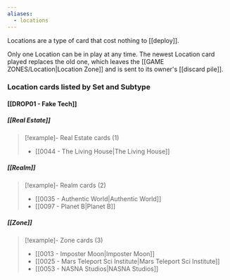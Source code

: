 ```yaml
---
aliases:
  - locations
---
```

Locations are a type of card that cost nothing to [[deploy]].

Only one Location can be in play at any time. The newest Location card played replaces the old one, which leaves the [[GAME ZONES/Location|Location Zone]] and is sent to its owner's [[discard pile]].



### Location cards listed by Set and Subtype

#### [[DROP01 - Fake Tech]]

##### [[Real Estate]]
> [!example]- Real Estate cards (1)
>  - [[0044 - The Living House|The Living House]]
##### [[Realm]]
> [!example]- Realm cards (2)
>  - [[0035 - Authentic World|Authentic World]]
>  - [[0097 - Planet B|Planet B]]
##### [[Zone]]
> [!example]- Zone cards (3)
>  - [[0013 - Imposter Moon|Imposter Moon]]
>  - [[0025 - Mars Teleport Sci Institute|Mars Teleport Sci Institute]]
>  - [[0053 - NASNA Studios|NASNA Studios]]

